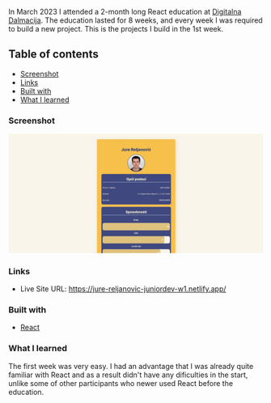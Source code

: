 In March 2023 I attended a 2-month long React education at [Digitalna Dalmacija](https://digitalnadalmacija.hr/). The education lasted for 8 weeks, and every week I was required to build a new project. This is the projects I build in the 1st week.

## Table of contents

- [Screenshot](#screenshot)
- [Links](#links)
- [Built with](#built-with)
- [What I learned](#what-i-learned)

### Screenshot

![](./src/assets/image.jpg)

### Links

- Live Site URL: https://jure-reljanovic-juniordev-w1.netlify.app/

### Built with

- [React](https://reactjs.org/)

### What I learned

The first week was very easy. I had an advantage that I was already quite familiar with React and as a result didn't have any dificulties in the start, unlike some of other participants who newer used React before the education.
